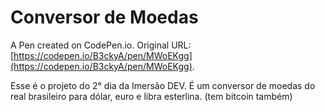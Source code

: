 # Conversor de Moedas

A Pen created on CodePen.io. Original URL: [https://codepen.io/B3ckyA/pen/MWoEKgg](https://codepen.io/B3ckyA/pen/MWoEKgg).

Esse é o projeto do 2° dia da Imersão DEV. É um conversor de moedas do real brasileiro para dólar, euro e libra esterlina. (tem bitcoin também)
